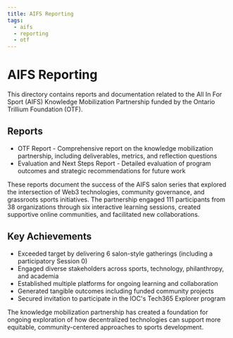 ```yaml
---
title: AIFS Reporting
tags:
  - aifs
  - reporting
  - otf
---
```


# AIFS Reporting

This directory contains reports and documentation related to the All In For Sport (AIFS) Knowledge Mobilization Partnership funded by the Ontario Trillium Foundation (OTF).

## Reports

- OTF Report - Comprehensive report on the knowledge mobilization partnership, including deliverables, metrics, and reflection questions
- Evaluation and Next Steps Report - Detailed evaluation of program outcomes and strategic recommendations for future work

These reports document the success of the AIFS salon series that explored the intersection of Web3 technologies, community governance, and grassroots sports initiatives. The partnership engaged 111 participants from 38 organizations through six interactive learning sessions, created supportive online communities, and facilitated new collaborations.

## Key Achievements

- Exceeded target by delivering 6 salon-style gatherings (including a participatory Session 0)
- Engaged diverse stakeholders across sports, technology, philanthropy, and academia
- Established multiple platforms for ongoing learning and collaboration
- Generated tangible outcomes including funded community projects
- Secured invitation to participate in the IOC's Tech365 Explorer program

The knowledge mobilization partnership has created a foundation for ongoing exploration of how decentralized technologies can support more equitable, community-centered approaches to sports development.
